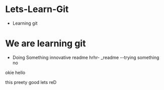 # Lets-Learn-Git
- Learning git
# We are learning git

- Doing Something innovative
readme
hrhr-
_readme
--trying  something no

okie
hello


this preety good
lets reD 
